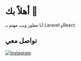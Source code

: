 
# أهلاً بك 👋

أنا مطور ويب مهتم بـ Laravel وReact.

## تواصل معي

[![Instagram](https://img.shields.io/badge/Instagram-%23E4405F.svg?&style=for-the-badge&logo=instagram&logoColor=white)](https://www.instagram.com/l7n______h)
